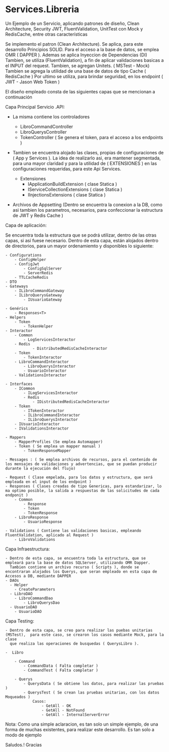 # Services.Libreria
Un Ejemplo de un Servicio, aplicando patrones de diseño, Clean Architecture, Security JWT, FluentValidation, UnitTest con Mock y RedisCache, entre otras características

Se implemento el patron (Clean Architecture). Se aplica, para este desarrollo Principios SOLID.
Para el acceso a la base de datos, se emplea OMR ( DAPPER ). Ademas se aplica Inyeccion de Dependencias (DI) 
Tambien, se utiliza (FluentValidation), a fin de aplicar validaciones basicas a el INPUT del request.
Tambien, se agregan Unitets. ( MSTest - Mock)
Tambien se agrega la utilidad de una base de datos de tipo Cache ( RedisCache )
Por ultimo se utiliza, para brindar seguridad, en los endpoint ( JWT - Jason Web Token )

El diseño empleado consta de las siguientes capas que se mencionan a continuación

Capa Principal Servicio .API:

- La misma contiene los controladores
  
  - LibroCommandController
  - LibroQuerysController
  - TokenController ( Se genera el token, para el acceso a los endpoints )
  
- Tambien se encuentra alojado las clases, propias de configuraciones de ( App y Services ). La idea de realizarlo asi, era mantener segmentada, 
  para una mayor claridad y para la utilidad de ( EXTENSIONES ) en las configuraciones requeridas, para este Api Services. 
  
  - Extensiones
	- IApplicationBuildExtension ( clase Statica )
	- IServiceCollectionExtensions ( clase Statica )
	- IInjectionsExtensions ( clase Statica )
	
- Archivos de Appsetting (Dentro se encuentra la conexion a la DB, como asi tambien los parametros, necesarios, para confeccionar la estructura de JWT y Redis Cache )

Capa de aplicación:

Se encuentra toda la estructura que se podrá utilizar, dentro de las otras capas, si así fuese necesario. Dentro de esta capa, están alojados dentro de directorios, para un mayor ordenamiemto y disponibles lo siguiente:

	- Configurations
 		- ConfigHelper
   		- ConfigJwt
     		- ConfigSqlServer
       		- ServerRedis
	 	- TTLCacheRedis
	- DTO
	- Gateways
 		- ILibroCommandGateway
   		- ILibroQuerysGateway
     		- IUsuarioGateway
       
	- Genérics	
 		- Responses<T>
	- Helpers
 		- Token
   			- TokenHelper
	- Interactor
		- Common
  			- LogServicesInteractor
  		- Redis
    			- DistributedRedisCacheInteractor
		- Token
  			- TokenInteractor
  		- LibroCommandInteractor
    		- LibroQuerysInteractor
      		- UsuarioInteractor
		- ValidationsInteractor
	
	- Interfaces
		- ICommon
  			- ILogServicesInteractor
     		- Redis
       			- IDistributedRedisCacheInteractor
		- Token
  			- ITokenInteractor
     		- ILibroCommandInteractor
       		- ILibroQuerysInteractor
	 	- IUsuarioInteractor
   		- IValidationsInteractor
	
	- Mappers 
		- MapperProfiles (Se emplea Automapper)
		- Token ( Se emplea un mapper manual )
  			- TokenResponseMapper
		
	- Messages : ( Se emplea archivos de recursos, para el contenido de los mensajes de validaciones y advertencias, que se puedan producir durante la ejecución del flujo)
	
	- Request ( Clase empelada, para los datos y estructura, que será empleada en el input de los endpoint )
	- Responses ( Clases creadas de tipo Genericas, para estandarizar, lo ma optimo posible, la salida a respuestas de las solicitudes de cada endponit )
 		- Common
   			- Response
      		- Token
			- TokenResponse
   		- LibroResponse
     		- UsuarioResponse
       
	- Validations ( Contiene las validaciones basicas, empleando FluentValidation, aplicado al Request )
 		- LibroValidations
		
Capa Infraestructura:

	- Dentro de esta capa, se encuentra toda la estructura, que se empleará para la base de datos SQLServer, utilizando OMR Dapper. 
	  Tambien contiene un archivo recurso ( Scripts ), donde se encontraran alojados los Querys, que seran empleado en esta capa de Accesos a DB, mediante DAPPER
	- DAOs
	  - Helper
   		- CreateParameters
	  - LibroDAO
   		- LibroCommandDao
     		- LibroQuerysDao
	  - UsuarioDAO
   		- UsuarioDAO
	  
Capa Testing:

	- Dentro de esta capa, se creo para realizar las puebas unitarias (MSTest),  para este caso, se crearon los casos mediante Mock, para la clase 
	  que realiza las operaciones de busquedas ( QuerysLibro ).
	  
	-  Libro
	
		- Command
			- CommandData ( Falta completar )
			- CommandTest ( Falta completar )
			
		- Querys
			- QuerysData ( Se obtiene los datos, para realizar las pruebas )
			- QuerysTest ( Se crean las pruebas unitarias, con los datos Moqueados )
				Casos:
					- GetAll - OK
					- GetAll - NotFound
					- GetAll - InternalServerError
			
Nota: Como una simple aclaracion, es tan solo un simple ejemplo, de una forma de muchas existentes, para realizar este desarrollo. Es tan solo a modo de ejemplo

Saludos.! Gracias
